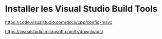 
# Installer les Visual Studio Build Tools
https://code.visualstudio.com/docs/cpp/config-msvc

https://visualstudio.microsoft.com/fr/downloads/


